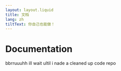 ```yaml
---
layout: layout.liquid
title: 文档
lang: zh
tiltText: 你自己也能做！
---
```


# Documentation

bbrruuuhh ill wait ultil i nade a cleaned up code repo

